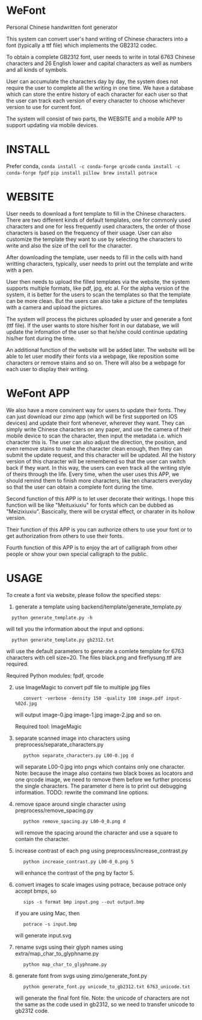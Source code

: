 WeFont
================
Personal Chinese handwritten font generator

This system can convert user's hand writing of Chinese characters into a font
(typically a ttf file) which implements the GB2312 codec.

To obtain a complete GB2312 font, user needs to write in total 6763 Chinese 
characters and 26 English lower and capital characters as well as numbers and
all kinds of symbols.

User can accumulate the characters day by day, the system does not require the
user to complete all the writing in one time. We have a database which can 
store the entire history of each character for each user so that the user can 
track each version of every character to choose whichever version to use for
current font. 

The system will consist of two parts, the WEBSITE and a mobile APP to support
updating via mobile devices.

INSTALL
=======
Prefer conda, 
` conda install -c conda-forge qrcode `
`conda install -c conda-forge fpdf`
`pip install pillow `
`brew install potrace`


WEBSITE
============
User needs to download a font template to fill in the Chinese characters. There are
two different kinds of default templates, one for commonly used characters and one 
for less frequently used characters, the order of those characters is based on the
frequency of their usage. User can also customize the template they want to use by 
selecting the characters to write and also the size of the cell for the character.

After downloading the template, user needs to fill in the cells with hand writting 
characters, typically, user needs to print out the template and write with a pen.

User then needs to upload the filled templates via the website, the system supports 
multiple formats, like pdf, jpg, etc al. For the alpha version of the system, it is 
better for the users to scan the templates so that the template can be more clean.
But the users can also take a picture of the templates with a camera and upload the 
pictures.

The system will process the pictures uploaded by user and generate a font (ttf file).
If the user wants to store his/her font in our database, we will update the infomation
of the user so that he/she could continue updating his/her font during the time.

An additional function of the website will be added later. The website will be able to
let user modify their fonts via a webpage, like reposition some characters or remove 
stains and so on. There will also be a webpage for each user to display their writing.

WeFont APP
================
We also have a more convinent way for users to update their fonts. They can just download
our zimo app (which will be first supported on IOS devices) and update their font whenever,
wherever they want. They can simply write Chinese characters on any paper, and use the camera
of their mobile device to scan the character, then input the metadata i.e. which character 
this is. The user can also adjust the direction, the position, and even remove stains to make
the character clean enough, then they can submit the update request, and this character will
be updated. All the history version of this character will be remembered so that the user can
switch back if they want. In this way, the users can even track all the writing style of theirs
through the life. Every time, when the user uses this APP, we should remind them to finish more 
characters, like ten characters everyday so that the user can obtain a complete font during the
time.

Second function of this APP is to let user decorate their writings. I hope this function will be
like "Meituxiuxiu" for fonts which can be dubbed as "Meizixiuxiu". Bascically, there will be 
crystal effect, or charater in its hollow version.

Their function of this APP is you can authorize others to use your font or to get authorization from
others to use their fonts. 

Fourth function of this APP is to enjoy the art of calligraph from other people or show your own special
calligraph to the public.

USAGE
================
To create a font via website, please follow the specified steps:

1. generate a template using backend/template/generate_template.py
  ```
    python generate_template.py -h
  ```
  
  will tell you the information about the input and options.
  ```
    python generate_template.py gb2312.txt
  ```
  
  will use the default parameters to generate a comlete template for 6763 characters with cell size=20. The files black.png and fireflysung.ttf are required.
  
  Required Python modules: fpdf, qrcode

2. use ImageMagic to convert pdf file to multiple jpg files
   ```
      convert -verbose -density 150 -quality 100 image.pdf input-%02d.jpg
   ```
   
   will output image-0.jpg image-1.jpg image-2.jpg and so on.
   
   Required tool: ImageMagic

3. separate scanned image into characters using preprocess/separate_characters.py
   ```
      python separate_characters.py L00-0.jpg d
   ```
   
   will separate L00-0.jpg into pngs which contains only one character. Note: because the image also contains two
   black boxes as locators and one qrcode image, we need to remove them before we further process the single characters.
   The parameter d here is to print out debugging information. TODO: rewrite the command line options.
   
4. remove space around single character using preprocess/remove_spacing.py
   ```
      python remove_spacing.py L00-0_0.png d
   ```
   
   will remove the spacing around the character and use a square to contain the character.
  
5. increase contrast of each png using preprocess/increase_contrast.py
   ```
      python increase_contrast.py L00-0_0.png 5
   ```
   
   will enhance the contrast of the png by factor 5.

6. convert images to scale images using potrace, because potrace only accept bmps, so
   ```
      sips -s format bmp input.png --out output.bmp
   ```
   
   if you are using Mac, then
   ```
      potrace -s input.bmp
   ```
   
   will generate input.svg

7. rename svgs using their glyph names using extra/map_char_to_glyphname.py
   ```
      python map_char_to_glyphname.py
   ```

7. generate font from svgs using zimo/generate_font.py
   ```
      python generate_font.py unicode_to_gb2312.txt 6763_unicode.txt
   ```
   
   will generate the final font file. Note: the unicode of characters are not the same as the code used in gb2312, so we need to transfer unicode to gb2312 code.
      
